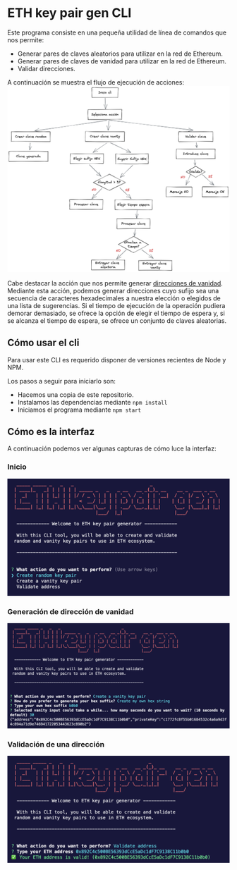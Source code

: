 # ETH key pair gen CLI

Este programa consiste en una pequeña utilidad de línea de comandos que nos permite:

- Generar pares de claves aleatorios para utilizar en la red de Ethereum.
- Generar pares de claves de vanidad para utilizar en la red de Ethereum.
- Validar direcciones.

A continuación se muestra el flujo de ejecución de acciones:
![cli-flow](https://raw.githubusercontent.com/medinamarquezp/eth-key-pair-gen-cli/master/doc/images/eth-keypair-cli-flow.png)

Cabe destacar la acción que nos permite generar [direcciones de vanidad](https://academy.bit2me.com/que-es-una-vanity-address/#:~:text=Las%20vanity%20address%20o%20direcciones,a%20la%20seguridad%20que%20brindan.). Mediante esta acción, podemos generar direcciones cuyo sufijo sea una secuencia de caracteres hexadecimales a nuestra elección o elegidos de una lista de sugerencias. Si el tiempo de ejecución de la operación pudiera demorar demasiado, se ofrece la opción de elegir el tiempo de espera y, si se alcanza el tiempo de espera, se ofrece un conjunto de claves aleatorias.

## Cómo usar el cli

Para usar este CLI es requerido disponer de versiones recientes de Node y NPM.

Los pasos a seguir para iniciarlo son:

- Hacemos una copia de este repositorio.
- Instalamos las dependencias mediante `npm install`
- Iniciamos el programa mediante `npm start`

## Cómo es la interfaz

A continuación podemos ver algunas capturas de cómo luce la interfaz:

### Inicio

![home](https://raw.githubusercontent.com/medinamarquezp/eth-key-pair-gen-cli/master/doc/images/home.png)

### Generación de dirección de vanidad

![vanity-address](https://raw.githubusercontent.com/medinamarquezp/eth-key-pair-gen-cli/master/doc/images/custom-vanity.png)

### Validación de una dirección

![validate](https://raw.githubusercontent.com/medinamarquezp/eth-key-pair-gen-cli/master/doc/images/validate.png)
